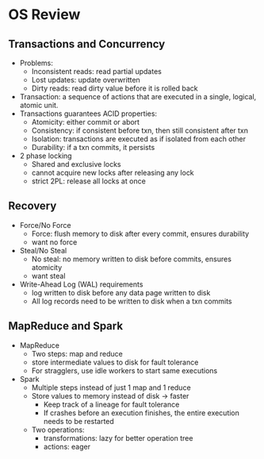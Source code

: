 # OS Review 

## Transactions and Concurrency

- Problems:
  - Inconsistent reads: read partial updates
  - Lost updates: update overwritten
  - Dirty reads: read dirty value before it is rolled back
- Transaction: a sequence of actions that are executed in a single, logical, atomic unit.
- Transactions guarantees ACID properties:
  - Atomicity: either commit or abort
  - Consistency: if consistent before txn, then still consistent after txn
  - Isolation: transactions are executed as if isolated from each other
  - Durability: if a txn commits, it persists
- 2 phase locking
  - Shared and exclusive locks
  - cannot acquire new locks after releasing any lock
  - strict 2PL: release all locks at once

## Recovery

- Force/No Force
  - Force: flush memory to disk after every commit, ensures durability
  - want no force
- Steal/No Steal
  - No steal: no memory written to disk before commits, ensures atomicity
  - want steal
- Write-Ahead Log (WAL) requirements
  - log written to disk before any data page written to disk
  - All log records need to be written to disk when a txn commits

## MapReduce and Spark

- MapReduce
  - Two steps: map and reduce
  - store intermediate values to disk for fault tolerance
  - For stragglers, use idle workers to start same executions
- Spark
  - Multiple steps instead of just 1 map and 1 reduce
  - Store values to memory instead of disk -> faster
    - Keep track of a lineage for fault tolerance
    - If crashes before an execution finishes, the entire execution needs to be restarted
  - Two operations:
    - transformations: lazy for better operation tree
    - actions: eager
